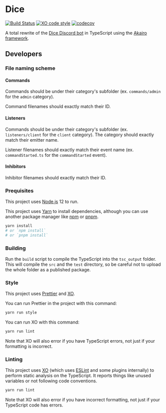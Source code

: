 # Dice

[![Build Status](https://github.com/dice-discord/bot/workflows/CI/badge.svg)](https://github.com/dice-discord/bot/actions)
[![XO code style](https://img.shields.io/badge/code_style-XO-5ed9c7.svg)](https://github.com/xojs/xo)
[![codecov](https://codecov.io/gh/dice-discord/bot/branch/master/graph/badge.svg)](https://codecov.io/gh/dice-discord/bot)

A total rewrite of the [Dice Discord bot](https://github.com/dice-discord/bot) in TypeScript using the [Akairo framework](https://discord-akairo.github.io/#/).

## Developers

### File naming scheme

#### Commands

Commands should be under their category's subfolder (ex. `commands/admin` for the `admin` category).

Command filenames should exactly match their ID.

#### Listeners

Commands should be under their category's subfolder (ex. `listeners/client` for the `client` category).
The category should exactly match their emitter name.

Listener filenames should exactly match their event name (ex. `commandStarted.ts` for the `commandStarted` event).

#### Inhibitors

Inhibitor filenames should exactly match their ID.

### Prequisites

This project uses [Node.js](https://nodejs.org) 12 to run.

This project uses [Yarn](https://yarnpkg.com) to install dependencies, although you can use another package manager like [npm](https://www.npmjs.com) or [pnpm](https://pnpm.js.org).

```sh
yarn install
# or `npm install`
# or `pnpm install`
```

### Building

Run the `build` script to compile the TypeScript into the `tsc_output` folder.
This will compile the `src` and the `test` directory, so be careful not to upload the whole folder as a published package.

### Style

This project uses [Prettier](https://prettier.io) and [XO](https://github.com/xojs/xo).

You can run Prettier in the project with this command:

```sh
yarn run style
```

You can run XO with this command:

```sh
yarn run lint
```

Note that XO will also error if you have TypeScript errors, not just if your formatting is incorrect.

### Linting

This project uses [XO](https://github.com/xojs/xo) (which uses [ESLint](https://eslint.org) and some plugins internally) to perform static analysis on the TypeScript.
It reports things like unused variables or not following code conventions.

```sh
yarn run lint
```

Note that XO will also error if you have incorrect formatting, not just if your TypeScript code has errors.
